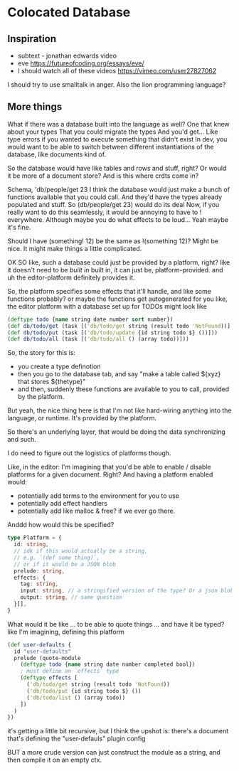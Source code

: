 
# Colocated Database

## Inspiration

- subtext - jonathan edwards video
- eve https://futureofcoding.org/essays/eve/
- I should watch all of these videos https://vimeo.com/user27827062

I should try to use smalltalk in anger.
Also the lion programming language?

## More things


What if there was a database built into the language as well?
One that knew about your types
That you could migrate the types
And you'd get... Like type errors if you wanted to execute something that didn't exist
In dev, you would want to be able to switch between different instantiations of the database, like documents kind of.

So the database would have like tables and rows and stuff, right? Or would it be more of a document store?
And is this where crdts come in?

Schema, 'db/people/get 23
I think the database would just make a bunch of functions available that you could call. And they'd have the types already populated and stuff. 
So (db/people/get 23) would do its deal
Now, if you really want to do this seamlessly, it would be annoying to have to ! everywhere. Although maybe you do what effects to be loud... Yeah maybe it's fine. 

Should I have (something! 12) be the same as !(something 12)? Might be nice. It might make things a little complicated. 


OK SO like, such a database could just be provided by a platform, right?
like it doesn't need to be *built in* built in, it can just be, platform-provided.
and uh the editor-platform definitely provides it.

So, the platform specifies some effects that it'll handle, and like some functions probably?
or maybe the functions get autogenerated for you
like, the editor platform with a database set up for TODOs might look like

```clj
(deftype todo {name string date number sort number})
(def db/todo/get (task [('db/todo/get string (result todo 'NotFound))] todo))
(def db/todo/put (task [('db/todo/update {id string todo $} ())]))
(def db/todo/all (task [('db/todo/all () (array todo))]))
```

So, the story for this is:
- you create a type definotion
- then you go to the database tab, and say "make a table called ${xyz} that stores ${thetype}"
- and then, suddenly these functions are available to you to call, provided by the platform.

But yeah, the nice thing here is that I'm not like hard-wiring anything into the language, or runtime.
It's provided by the platform.

So there's an underlying layer, that would be doing the data synchronizing and such.

I do need to figure out the logistics of platforms though.

Like, in the editor: I'm imagining that you'd be able to enable / disable platforms for a given document.
Right?
And having a platform enabled would:
- potentially add terms to the environment for you to use
- potentially add effect handlers
- potentially add like malloc & free? if we ever go there.

Anddd how would this be specified?
```ts
type Platform = {
  id: string,
  // idk if this would actually be a string,
  // e.g. `(def some thing)`,
  // or if it would be a JSON blob
  prelude: string,
  effects: {
    tag: string,
    input: string, // a stringified version of the type? Or a json blob as well
    output: string, // same question
  }[],
}
```

What would it be like ...
to be able to quote things
...
and have it be typed?
like I'm imagining, defining this platform
```clj
(def user-defaults {
  id "user-defaults"
  prelude (quote-module
    (deftype todo {name string date number completed bool})
    ; must define an `effects` type
    (deftype effects [
      ('db/todo/get string (result todo 'NotFound))
      ('db/todo/put {id string todo $} ())
      ('db/todo/list () (array todo))
    ])
  )
})
```
it's getting a little bit recursive, but I think the upshot is:
there's a document that's defining the "user-defauls" plugin config

BUT a more crude version can just construct the module as a string, and then
compile it on an empty ctx.

